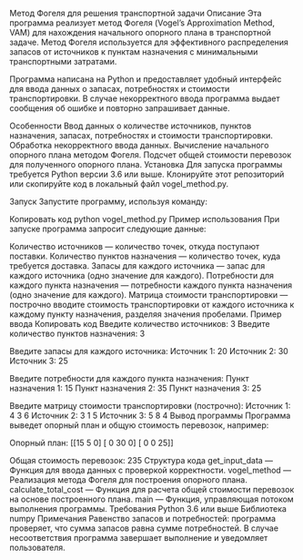 Метод Фогеля для решения транспортной задачи
Описание
Эта программа реализует метод Фогеля (Vogel’s Approximation Method, VAM) для нахождения начального опорного плана в транспортной задаче. Метод Фогеля используется для эффективного распределения запасов от источников к пунктам назначения с минимальными транспортными затратами.

Программа написана на Python и предоставляет удобный интерфейс для ввода данных о запасах, потребностях и стоимости транспортировки. В случае некорректного ввода программа выдает сообщения об ошибке и повторно запрашивает данные.

Особенности
Ввод данных о количестве источников, пунктов назначения, запасах, потребностях и стоимости транспортировки.
Обработка некорректного ввода данных.
Вычисление начального опорного плана методом Фогеля.
Подсчет общей стоимости перевозок для полученного опорного плана.
Установка
Для запуска программы требуется Python версии 3.6 или выше. Клонируйте этот репозиторий или скопируйте код в локальный файл vogel_method.py.

Запуск
Запустите программу, используя команду:


Копировать код
python vogel_method.py
Пример использования
При запуске программа запросит следующие данные:

Количество источников — количество точек, откуда поступают поставки.
Количество пунктов назначения — количество точек, куда требуется доставка.
Запасы для каждого источника — запас для каждого источника (одно значение для каждого).
Потребности для каждого пункта назначения — потребности каждого пункта назначения (одно значение для каждого).
Матрица стоимости транспортировки — построчно вводите стоимость транспортировки от каждого источника к каждому пункту назначения, разделяя значения пробелами.
Пример ввода
Копировать код
Введите количество источников: 3
Введите количество пунктов назначения: 3

Введите запасы для каждого источника:
Источник 1: 20
Источник 2: 30
Источник 3: 25

Введите потребности для каждого пункта назначения:
Пункт назначения 1: 15
Пункт назначения 2: 35
Пункт назначения 3: 25

Введите матрицу стоимости транспортировки (построчно):
Источник 1: 4 3 6
Источник 2: 3 1 5
Источник 3: 5 8 4
Вывод программы
Программа выведет опорный план и общую стоимость перевозок, например:

Опорный план:
[[15  5  0]
 [ 0 30  0]
 [ 0  0 25]]

Общая стоимость перевозок: 235
Структура кода
get_input_data — Функция для ввода данных с проверкой корректности.
vogel_method — Реализация метода Фогеля для построения опорного плана.
calculate_total_cost — Функция для расчета общей стоимости перевозок на основе построенного плана.
main — Функция, управляющая потоком выполнения программы.
Требования
Python 3.6 или выше
Библиотека numpy
Примечания
Равенство запасов и потребностей: программа проверяет, что сумма запасов равна сумме потребностей. В случае несоответствия программа завершает выполнение и уведомляет пользователя.
